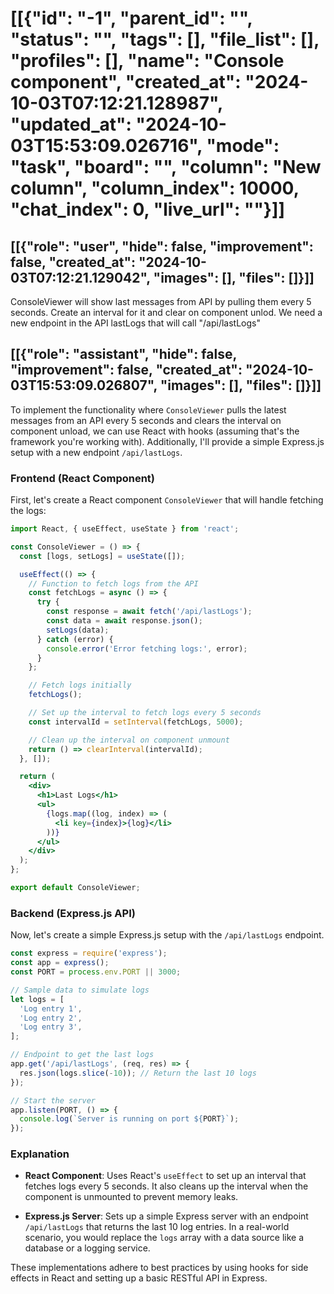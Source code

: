 # [[{"id": "-1", "parent_id": "", "status": "", "tags": [], "file_list": [], "profiles": [], "name": "Console component", "created_at": "2024-10-03T07:12:21.128987", "updated_at": "2024-10-03T15:53:09.026716", "mode": "task", "board": "<none>", "column": "New column", "column_index": 10000, "chat_index": 0, "live_url": ""}]]
## [[{"role": "user", "hide": false, "improvement": false, "created_at": "2024-10-03T07:12:21.129042", "images": [], "files": []}]]
ConsoleViewer will show last messages from API by pulling them every 5 seconds. Create an interval for it and clear on component unlod.
We need a new endpoint in the API lastLogs that will call "/api/lastLogs"
## [[{"role": "assistant", "hide": false, "improvement": false, "created_at": "2024-10-03T15:53:09.026807", "images": [], "files": []}]]
To implement the functionality where `ConsoleViewer` pulls the latest messages from an API every 5 seconds and clears the interval on component unload, we can use React with hooks (assuming that's the framework you're working with). Additionally, I'll provide a simple Express.js setup with a new endpoint `/api/lastLogs`.

### Frontend (React Component)

First, let's create a React component `ConsoleViewer` that will handle fetching the logs:

```jsx
import React, { useEffect, useState } from 'react';

const ConsoleViewer = () => {
  const [logs, setLogs] = useState([]);

  useEffect(() => {
    // Function to fetch logs from the API
    const fetchLogs = async () => {
      try {
        const response = await fetch('/api/lastLogs');
        const data = await response.json();
        setLogs(data);
      } catch (error) {
        console.error('Error fetching logs:', error);
      }
    };

    // Fetch logs initially
    fetchLogs();

    // Set up the interval to fetch logs every 5 seconds
    const intervalId = setInterval(fetchLogs, 5000);

    // Clean up the interval on component unmount
    return () => clearInterval(intervalId);
  }, []);

  return (
    <div>
      <h1>Last Logs</h1>
      <ul>
        {logs.map((log, index) => (
          <li key={index}>{log}</li>
        ))}
      </ul>
    </div>
  );
};

export default ConsoleViewer;
```

### Backend (Express.js API)

Now, let's create a simple Express.js setup with the `/api/lastLogs` endpoint.

```javascript
const express = require('express');
const app = express();
const PORT = process.env.PORT || 3000;

// Sample data to simulate logs
let logs = [
  'Log entry 1',
  'Log entry 2',
  'Log entry 3',
];

// Endpoint to get the last logs
app.get('/api/lastLogs', (req, res) => {
  res.json(logs.slice(-10)); // Return the last 10 logs
});

// Start the server
app.listen(PORT, () => {
  console.log(`Server is running on port ${PORT}`);
});
```

### Explanation

- **React Component**: Uses React's `useEffect` to set up an interval that fetches logs every 5 seconds. It also cleans up the interval when the component is unmounted to prevent memory leaks.
  
- **Express.js Server**: Sets up a simple Express server with an endpoint `/api/lastLogs` that returns the last 10 log entries. In a real-world scenario, you would replace the `logs` array with a data source like a database or a logging service.

These implementations adhere to best practices by using hooks for side effects in React and setting up a basic RESTful API in Express.